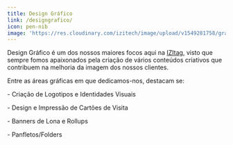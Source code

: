 ```yaml
---
title: Design Gráfico
link: /designgrafico/
icon: pen-nib
image: 'https://res.cloudinary.com/izitech/image/upload/v1549281758/graphicdesign.svg'
---
```

Design Gráfico é um dos nossos maiores focos aqui na [IZItag](/), visto que sempre fomos apaixonados pela criação de vários conteúdos criativos que contribuem na melhoria da imagem dos nossos clientes.

Entre as áreas gráficas em que dedicamos-nos, destacam se:

\- Criação de Logotipos e Identidades Visuais

\- Design e Impressão de Cartões de Visita

\- Banners de Lona e Rollups

\- Panfletos/Folders

